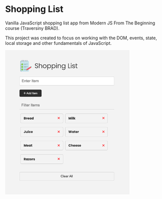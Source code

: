 # Shopping List

Vanilla JavaScript shopping list app from Modern JS From The Beginning course (Traversiny BRAD).

This project was created to focus on working with the DOM, events, state, local storage and other fundamentals of JavaScript.

<img src="images/screen.png" width="400">
